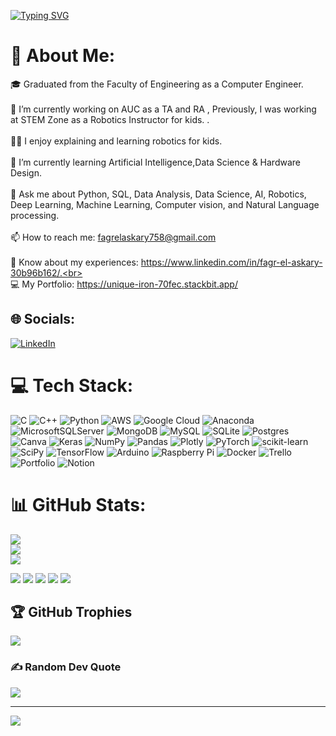 [![Typing SVG](https://readme-typing-svg.herokuapp.com?font=Fira+Code&pause=1000&color=BC96F7&width=435&lines=Welcome+in+my+Github;The+World+of+Data)](https://git.io/typing-svg)

# 💫 About Me:
🎓 Graduated from the Faculty of  Engineering as a Computer Engineer.<br><br>🔭 I’m currently working on AUC as a TA and RA , Previously, I was working at STEM Zone as a Robotics Instructor for kids. .<br><br>👨‍💻 I enjoy explaining and learning robotics for kids.<br><br>🌱 I’m currently learning Artificial Intelligence,Data Science & Hardware Design.<br><br>💬 Ask me about Python, SQL, Data Analysis, Data Science, AI, Robotics, Deep Learning, Machine Learning, Computer vision, and Natural Language processing.<br><br>📫 How to reach me: fagrelaskary758@gmail.com<br><br>📄 Know about my experiences: https://www.linkedin.com/in/fagr-el-askary-30b96b162/.<br><br>💻 My Portfolio: https://unique-iron-70fec.stackbit.app/


## 🌐 Socials:
[![LinkedIn](https://img.shields.io/badge/LinkedIn-%230077B5.svg?logo=linkedin&logoColor=white)](https://linkedin.com/in/https://www.linkedin.com/in/fagr-el-askary-30b96b162/) 

# 💻 Tech Stack:
![C](https://img.shields.io/badge/c-%2300599C.svg?style=plastic&logo=c&logoColor=white) ![C++](https://img.shields.io/badge/c++-%2300599C.svg?style=plastic&logo=c%2B%2B&logoColor=white) ![Python](https://img.shields.io/badge/python-3670A0?style=plastic&logo=python&logoColor=ffdd54) ![AWS](https://img.shields.io/badge/AWS-%23FF9900.svg?style=plastic&logo=amazon-aws&logoColor=white) ![Google Cloud](https://img.shields.io/badge/Google%20Cloud-%234285F4.svg?style=plastic&logo=google-cloud&logoColor=white) ![Anaconda](https://img.shields.io/badge/Anaconda-%2344A833.svg?style=plastic&logo=anaconda&logoColor=white) ![MicrosoftSQLServer](https://img.shields.io/badge/Microsoft%20SQL%20Sever-CC2927?style=plastic&logo=microsoft%20sql%20server&logoColor=white) ![MongoDB](https://img.shields.io/badge/MongoDB-%234ea94b.svg?style=plastic&logo=mongodb&logoColor=white) ![MySQL](https://img.shields.io/badge/mysql-%2300f.svg?style=plastic&logo=mysql&logoColor=white) ![SQLite](https://img.shields.io/badge/sqlite-%2307405e.svg?style=plastic&logo=sqlite&logoColor=white) ![Postgres](https://img.shields.io/badge/postgres-%23316192.svg?style=plastic&logo=postgresql&logoColor=white) ![Canva](https://img.shields.io/badge/Canva-%2300C4CC.svg?style=plastic&logo=Canva&logoColor=white) ![Keras](https://img.shields.io/badge/Keras-%23D00000.svg?style=plastic&logo=Keras&logoColor=white) ![NumPy](https://img.shields.io/badge/numpy-%23013243.svg?style=plastic&logo=numpy&logoColor=white) ![Pandas](https://img.shields.io/badge/pandas-%23150458.svg?style=plastic&logo=pandas&logoColor=white) ![Plotly](https://img.shields.io/badge/Plotly-%233F4F75.svg?style=plastic&logo=plotly&logoColor=white) ![PyTorch](https://img.shields.io/badge/PyTorch-%23EE4C2C.svg?style=plastic&logo=PyTorch&logoColor=white) ![scikit-learn](https://img.shields.io/badge/scikit--learn-%23F7931E.svg?style=plastic&logo=scikit-learn&logoColor=white) ![SciPy](https://img.shields.io/badge/SciPy-%230C55A5.svg?style=plastic&logo=scipy&logoColor=%white) ![TensorFlow](https://img.shields.io/badge/TensorFlow-%23FF6F00.svg?style=plastic&logo=TensorFlow&logoColor=white) ![Arduino](https://img.shields.io/badge/-Arduino-00979D?style=plastic&logo=Arduino&logoColor=white) ![Raspberry Pi](https://img.shields.io/badge/-RaspberryPi-C51A4A?style=plastic&logo=Raspberry-Pi) ![Docker](https://img.shields.io/badge/docker-%230db7ed.svg?style=plastic&logo=docker&logoColor=white) ![Trello](https://img.shields.io/badge/Trello-%23026AA7.svg?style=plastic&logo=Trello&logoColor=white) ![Portfolio](https://img.shields.io/badge/Portfolio-%23000000.svg?style=plastic&logo=firefox&logoColor=#FF7139) ![Notion](https://img.shields.io/badge/Notion-%23000000.svg?style=plastic&logo=notion&logoColor=white)
# 📊 GitHub Stats:
![](https://github-readme-stats.vercel.app/api?username=fagrahmed12&theme=jolly&hide_border=true&include_all_commits=false&count_private=false)<br/>
![](https://github-readme-streak-stats.herokuapp.com/?user=fagrahmed12&theme=jolly&hide_border=true)<br/>
![](https://github-readme-stats.vercel.app/api/top-langs/?username=fagrahmed12&theme=jolly&hide_border=true&include_all_commits=false&count_private=false&layout=compact)

![](http://github-profile-summary-cards.vercel.app/api/cards/profile-details?username=fagrahmed12&theme=dracula)
![](http://github-profile-summary-cards.vercel.app/api/cards/repos-per-language?username=fagrahmed12&theme=dracula)
![](http://github-profile-summary-cards.vercel.app/api/cards/most-commit-language?username=fagrahmed12&theme=dracula)
![](http://github-profile-summary-cards.vercel.app/api/cards/stats?username=fagrahmed12&theme=dracula)
![](http://github-profile-summary-cards.vercel.app/api/cards/productive-time?username=fagrahmed12&theme=dracula&utcOffset=8)

## 🏆 GitHub Trophies
![](https://github-profile-trophy.vercel.app/?username=fagrahmed12&theme=dracula&no-frame=true&no-bg=false&margin-w=4)

### ✍️ Random Dev Quote
![](https://quotes-github-readme.vercel.app/api?type=vetical&theme=radical)

---
[![](https://visitcount.itsvg.in/api?id=fagrahmed12&icon=5&color=0)](https://visitcount.itsvg.in)
